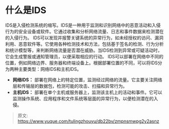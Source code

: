 # 什么是IDS

IDS是入侵检测系统的缩写。IDS是一种用于监测和识别网络中的恶意活动和入侵行为的安全设备或软件。它通过收集和分析网络流量、日志和事件数据来检测潜在的入侵行为。
IDS可以发现并报警关键系统的异常行为，如未经授权的访问、漏洞利用、恶意软件等。它使用各种检测技术和方法，包括基于签名的检测、行为分析和统计模型等，来判断网络流量是否潜在威胁。当IDS检测到异常或可疑活动时，它会生成警报或通知管理员，以便采取相应的行动。
IDS可以部署在网络中不同的位置，例如网络边界、服务器和终端设备上。根据部署位置的不同，可以将IDS分为两种主要类型：网络IDS和主机IDS。

- **网络IDS：** 部署在网络上的特定位置，监测经过网络的流量。它主要关注网络层和传输层的数据包，检测可能的攻击、扫描和异常行为。
- **主机IDS：** 部署在单个主机或服务器上，监测该主机上的活动和事件。它可以监测操作系统、应用程序和文件系统等层面的异常行为，以便检测潜在的入侵。


> 原文: <https://www.yuque.com/tulingzhouyu/db22bv/zmpnsmwpg2y2asnz>
